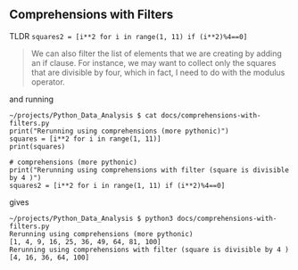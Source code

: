 ## Comprehensions with Filters

TLDR `squares2 = [i**2 for i in range(1, 11) if (i**2)%4==0]`

> We can also filter the list of elements that we are creating by adding an if clause. For instance, we may want to collect only the squares that are divisible by four, which in fact, I need to do with the modulus operator.  

and running
```
~/projects/Python_Data_Analysis $ cat docs/comprehensions-with-filters.py
print("Rerunning using comprehensions (more pythonic)")
squares = [i**2 for i in range(1, 11)]
print(squares) 
 
# comprehensions (more pythonic) 
print("Rerunning using comprehensions with filter (square is divisible by 4 )")
squares2 = [i**2 for i in range(1, 11) if (i**2)%4==0]
```

gives
```
~/projects/Python_Data_Analysis $ python3 docs/comprehensions-with-filters.py
Rerunning using comprehensions (more pythonic)
[1, 4, 9, 16, 25, 36, 49, 64, 81, 100]
Rerunning using comprehensions with filter (square is divisible by 4 )
[4, 16, 36, 64, 100]
```